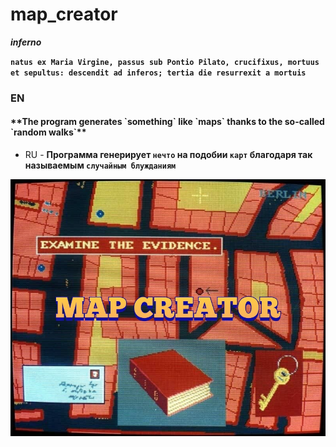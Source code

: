 # map_creator

***inferno***

**`natus ex Maria Virgine, passus sub Pontio Pilato, crucifixus, mortuus et sepultus: descendit ad inferos; tertia die resurrexit a mortuis`**

<h3> EN </h3>
<h4>**The program generates `something` like `maps` thanks to the so-called `random walks`**</h4>

* RU -
**Программа генерирует `нечто` на подобии `карт` благодаря так называемым `случайным блужданиям`**

![Иллюстрация к проекту](https://github.com/Apanazar/stuprum/blob/master/mapa.jpg)
